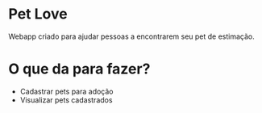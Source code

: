 # Pet Love

Webapp criado para ajudar pessoas a encontrarem seu pet de estimação.

# O que da para fazer?
- Cadastrar pets para adoção
- Visualizar pets cadastrados
